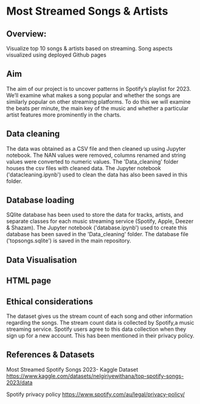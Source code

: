 # Most Streamed Songs & Artists

## Overview:
Visualize top 10 songs & artists based on streaming. 
Song aspects visualized using deployed Github pages

## Aim
The aim of our project is to uncover patterns in Spotify’s playlist for 2023. We’ll examine what makes a song popular and whether the songs are similarly popular on other streaming platforms.
To do this we will examine the beats per minute, the main key of the music and whether a particular artist features more prominently in the charts.

## Data cleaning 
The data was obtained as a CSV file and then cleaned up using Jupyter notebook. The NAN values were removed, columns renamed and string values were converted to numeric values. The 'Data_cleaning' folder houses the csv files with cleaned data.
The Jupyter notebook ('datacleaning.ipynb') used to clean the data has also been saved in this folder.

## Database loading
SQlite database has been used to store the data for tracks, artists, and separate classes for each music streaming service (Spotify, Apple, Deezer & Shazam). 
The Jupyter notebook ('database.ipynb') used to create this database has been saved in the 'Data_cleaning' folder.
The database file ('topsongs.sqlite') is saved in the main repository.

## Data Visualisation

## HTML page

## Ethical considerations
The dataset gives us the stream count of each song and other information regarding the songs. The stream count data is collected by Spotify,a music streaming service. Spotify users agree to this data collection when they sign up for a new account. This has been mentioned in their privacy policy.

## References & Datasets

Most Streamed Spotify Songs 2023- Kaggle Dataset https://www.kaggle.com/datasets/nelgiriyewithana/top-spotify-songs-2023/data

Spotify privacy policy https://www.spotify.com/au/legal/privacy-policy/





